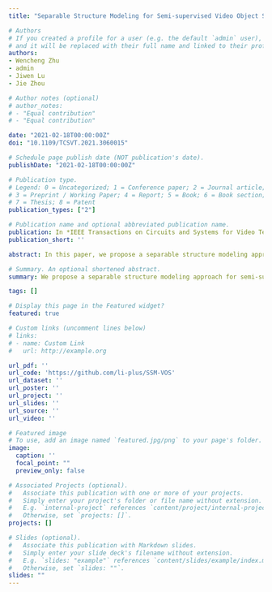 ```yaml
---
title: "Separable Structure Modeling for Semi-supervised Video Object Segmentation"

# Authors
# If you created a profile for a user (e.g. the default `admin` user), write the username (folder name) here 
# and it will be replaced with their full name and linked to their profile.
authors:
- Wencheng Zhu
- admin
- Jiwen Lu
- Jie Zhou

# Author notes (optional)
# author_notes:
# - "Equal contribution"
# - "Equal contribution"

date: "2021-02-18T00:00:00Z"
doi: "10.1109/TCSVT.2021.3060015"

# Schedule page publish date (NOT publication's date).
publishDate: "2021-02-18T00:00:00Z"

# Publication type.
# Legend: 0 = Uncategorized; 1 = Conference paper; 2 = Journal article;
# 3 = Preprint / Working Paper; 4 = Report; 5 = Book; 6 = Book section;
# 7 = Thesis; 8 = Patent
publication_types: ["2"]

# Publication name and optional abbreviated publication name.
publication: In *IEEE Transactions on Circuits and Systems for Video Technology (TCSVT)*
publication_short: ''

abstract: In this paper, we propose a separable structure modeling approach for semi-supervised video object segmentation. Unlike most existing methods which preclude the semantically structural information of target objects, our method not only captures pixel-level similarity relationships between the reference and target frames but also reveals the separable structure of the specified objects in target frames. Specifically, we first compute a pixel-wise similarity matrix by using representations of reference and target pixels and then select top rank reference pixels for target pixel classification. According to the prior knowledge from these top-rank reference pixels, we further appoint the representative target pixels for object structure modeling. Particularly, in the structure modeling branch, we extract the shared and individual features that can well represent the whole object and its components, respectively. Moreover, the proposed method is a fast algorithm without online fine-tuning and any post-processing. We conduct extensive experiments and ablation studies on the DAVIS-16, DAVIS-17, and YouTube-VOS datasets, and experimental results on three widely-used datasets demonstrate that our method achieves a superior performance, compared with state-of-the-art semi-supervised video object segmentation approaches in terms of speed and accuracy.

# Summary. An optional shortened abstract.
summary: We propose a separable structure modeling approach for semi-supervised video object segmentation.

tags: []

# Display this page in the Featured widget?
featured: true

# Custom links (uncomment lines below)
# links:
# - name: Custom Link
#   url: http://example.org

url_pdf: ''
url_code: 'https://github.com/li-plus/SSM-VOS'
url_dataset: ''
url_poster: ''
url_project: ''
url_slides: ''
url_source: ''
url_video: ''

# Featured image
# To use, add an image named `featured.jpg/png` to your page's folder. 
image:
  caption: ''
  focal_point: ""
  preview_only: false

# Associated Projects (optional).
#   Associate this publication with one or more of your projects.
#   Simply enter your project's folder or file name without extension.
#   E.g. `internal-project` references `content/project/internal-project/index.md`.
#   Otherwise, set `projects: []`.
projects: []

# Slides (optional).
#   Associate this publication with Markdown slides.
#   Simply enter your slide deck's filename without extension.
#   E.g. `slides: "example"` references `content/slides/example/index.md`.
#   Otherwise, set `slides: ""`.
slides: ""
---
```

